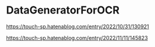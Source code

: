 # DataGeneratorForOCR

https://touch-sp.hatenablog.com/entry/2022/10/31/130921

https://touch-sp.hatenablog.com/entry/2022/11/11/145823
